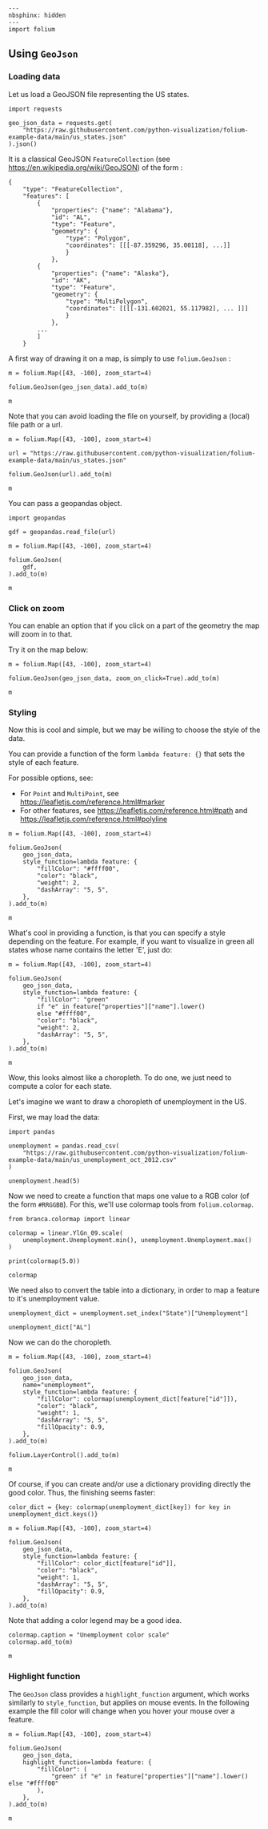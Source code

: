 ```{code-cell} ipython3
---
nbsphinx: hidden
---
import folium
```

## Using `GeoJson`

### Loading data

Let us load a GeoJSON file representing the US states.

```{code-cell} ipython3
import requests

geo_json_data = requests.get(
    "https://raw.githubusercontent.com/python-visualization/folium-example-data/main/us_states.json"
).json()
```

It is a classical GeoJSON `FeatureCollection` (see https://en.wikipedia.org/wiki/GeoJSON) of the form :

    {
        "type": "FeatureCollection",
        "features": [
            {
                "properties": {"name": "Alabama"},
                "id": "AL",
                "type": "Feature",
                "geometry": {
                    "type": "Polygon",
                    "coordinates": [[[-87.359296, 35.00118], ...]]
                    }
                },
            {
                "properties": {"name": "Alaska"},
                "id": "AK",
                "type": "Feature",
                "geometry": {
                    "type": "MultiPolygon",
                    "coordinates": [[[[-131.602021, 55.117982], ... ]]]
                    }
                },
            ...
            ]
        }

A first way of drawing it on a map, is simply to use `folium.GeoJson` :

```{code-cell} ipython3
m = folium.Map([43, -100], zoom_start=4)

folium.GeoJson(geo_json_data).add_to(m)

m
```

Note that you can avoid loading the file on yourself,
by providing a (local) file path or a url.

```{code-cell} ipython3
m = folium.Map([43, -100], zoom_start=4)

url = "https://raw.githubusercontent.com/python-visualization/folium-example-data/main/us_states.json"

folium.GeoJson(url).add_to(m)

m
```

You can pass a geopandas object.

```{code-cell} ipython3
import geopandas

gdf = geopandas.read_file(url)

m = folium.Map([43, -100], zoom_start=4)

folium.GeoJson(
    gdf,
).add_to(m)

m
```

### Click on zoom

You can enable an option that if you click on a part of the geometry the map will zoom in to that.

Try it on the map below:

```{code-cell} ipython3
m = folium.Map([43, -100], zoom_start=4)

folium.GeoJson(geo_json_data, zoom_on_click=True).add_to(m)

m
```

### Styling

Now this is cool and simple, but we may be willing to choose the style of the data.

You can provide a function of the form `lambda feature: {}` that sets the style of each feature.

For possible options, see:

* For `Point` and `MultiPoint`, see https://leafletjs.com/reference.html#marker
* For other features, see https://leafletjs.com/reference.html#path and https://leafletjs.com/reference.html#polyline

```{code-cell} ipython3
m = folium.Map([43, -100], zoom_start=4)

folium.GeoJson(
    geo_json_data,
    style_function=lambda feature: {
        "fillColor": "#ffff00",
        "color": "black",
        "weight": 2,
        "dashArray": "5, 5",
    },
).add_to(m)

m
```

What's cool in providing a function, is that you can specify a style depending on the feature. For example, if you want to visualize in green all states whose name contains the letter 'E', just do:

```{code-cell} ipython3
m = folium.Map([43, -100], zoom_start=4)

folium.GeoJson(
    geo_json_data,
    style_function=lambda feature: {
        "fillColor": "green"
        if "e" in feature["properties"]["name"].lower()
        else "#ffff00",
        "color": "black",
        "weight": 2,
        "dashArray": "5, 5",
    },
).add_to(m)

m
```

Wow, this looks almost like a choropleth. To do one, we just need to compute a color for each state.

Let's imagine we want to draw a choropleth of unemployment in the US.

First, we may load the data:

```{code-cell} ipython3
import pandas

unemployment = pandas.read_csv(
    "https://raw.githubusercontent.com/python-visualization/folium-example-data/main/us_unemployment_oct_2012.csv"
)

unemployment.head(5)
```

Now we need to create a function that maps one value to a RGB color (of the form `#RRGGBB`).
For this, we'll use colormap tools from `folium.colormap`.

```{code-cell} ipython3
from branca.colormap import linear

colormap = linear.YlGn_09.scale(
    unemployment.Unemployment.min(), unemployment.Unemployment.max()
)

print(colormap(5.0))

colormap
```

We need also to convert the table into a dictionary, in order to map a feature to it's unemployment value.

```{code-cell} ipython3
unemployment_dict = unemployment.set_index("State")["Unemployment"]

unemployment_dict["AL"]
```

Now we can do the choropleth.

```{code-cell} ipython3
m = folium.Map([43, -100], zoom_start=4)

folium.GeoJson(
    geo_json_data,
    name="unemployment",
    style_function=lambda feature: {
        "fillColor": colormap(unemployment_dict[feature["id"]]),
        "color": "black",
        "weight": 1,
        "dashArray": "5, 5",
        "fillOpacity": 0.9,
    },
).add_to(m)

folium.LayerControl().add_to(m)

m
```

Of course, if you can create and/or use a dictionary providing directly the good color. Thus, the finishing seems faster:

```{code-cell} ipython3
color_dict = {key: colormap(unemployment_dict[key]) for key in unemployment_dict.keys()}
```

```{code-cell} ipython3
m = folium.Map([43, -100], zoom_start=4)

folium.GeoJson(
    geo_json_data,
    style_function=lambda feature: {
        "fillColor": color_dict[feature["id"]],
        "color": "black",
        "weight": 1,
        "dashArray": "5, 5",
        "fillOpacity": 0.9,
    },
).add_to(m)
```

Note that adding a color legend may be a good idea.

```{code-cell} ipython3
colormap.caption = "Unemployment color scale"
colormap.add_to(m)

m
```

### Highlight function

The `GeoJson` class provides a `highlight_function` argument, which works similarly
to `style_function`, but applies on mouse events. In the following example
the fill color will change when you hover your mouse over a feature.

```{code-cell} ipython3
m = folium.Map([43, -100], zoom_start=4)

folium.GeoJson(
    geo_json_data,
    highlight_function=lambda feature: {
        "fillColor": (
            "green" if "e" in feature["properties"]["name"].lower() else "#ffff00"
        ),
    },
).add_to(m)

m
```
